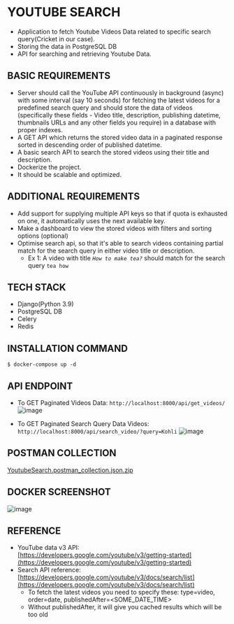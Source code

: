 # YOUTUBE SEARCH

- Application to fetch Youtube Videos Data related to specific search query(Cricket in our case).
- Storing the data in PostgreSQL DB
- API for searching and retrieving Youtube Data.

## BASIC REQUIREMENTS

- Server should call the YouTube API continuously in background (async) with some interval (say 10 seconds) for fetching the latest videos for a predefined search query and should store the data of videos (specifically these fields - Video title, description, publishing datetime, thumbnails URLs and any other fields you require) in a database with proper indexes.
- A GET API which returns the stored video data in a paginated response sorted in descending order of published datetime.
- A basic search API to search the stored videos using their title and description.
- Dockerize the project.
- It should be scalable and optimized.

## ADDITIONAL REQUIREMENTS

- Add support for supplying multiple API keys so that if quota is exhausted on one, it automatically uses the next available key.
- Make a dashboard to view the stored videos with filters and sorting options (optional)
- Optimise search api, so that it's able to search videos containing partial match for the search query in either video title or description.
  - Ex 1: A video with title _`How to make tea?`_ should match for the search query `tea how`

## TECH STACK

- Django(Python 3.9)
- PostgreSQL DB
- Celery
- Redis

## INSTALLATION COMMAND

`$ docker-compose up -d`

## API ENDPOINT

- To GET Paginated Videos Data: `http://localhost:8000/api/get_videos/`
  ![image](https://user-images.githubusercontent.com/15984084/134779831-29274948-de44-4b29-bae2-f9abbfe5884c.png)

- To GET Paginated Search Query Data Videos: `http://localhost:8000/api/search_video/?query=Kohli`
  ![image](https://user-images.githubusercontent.com/15984084/134779837-78466663-f619-452f-9e7c-a3a3af2897e4.png)

## POSTMAN COLLECTION

[YoutubeSearch.postman_collection.json.zip](https://github.com/arjuntheprogrammer/YoutubeSearchDjango/files/7230077/YoutubeSearch.postman_collection.json.zip)

## DOCKER SCREENSHOT

![image](https://user-images.githubusercontent.com/15984084/134780122-11c30e65-87dc-42ac-95cf-808af99bc997.png)

## REFERENCE

- YouTube data v3 API: [https://developers.google.com/youtube/v3/getting-started](https://developers.google.com/youtube/v3/getting-started)
- Search API reference: [https://developers.google.com/youtube/v3/docs/search/list](https://developers.google.com/youtube/v3/docs/search/list)
  - To fetch the latest videos you need to specify these: type=video, order=date, publishedAfter=<SOME_DATE_TIME>
  - Without publishedAfter, it will give you cached results which will be too old

